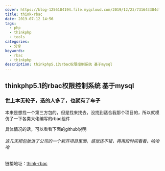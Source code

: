 ```yaml
---
cover: https://blog-1256184194.file.myqcloud.com/2019/12/23/731643384dfb6.jpg
title: think-rbac
date: 2019-07-12 14:56
tags:
  - php
  - thinkphp
  - tools
categories:
  - 分享
keywords:
  - rbac
  - thinkphp
description: thinkphp5.1的rbac权限控制系统 基于mysql
---
```


## thinkphp5.1的rbac权限控制系统 基于mysql ##

### 世上本无轮子，造的人多了，也就有了车子


本来是想找一个第三方包的，但是找来找去，没找到适合我那个项目的，所以就模仿了一下各类大佬编写的rbac组件

具体情况的话，可以看看下面的github说明

###### 这几天把包放进了公司的一个新开项目里面，感觉还不错，再用段时间看看，哈哈哈


链接地址：[think-rbac][1]


  [1]: https://github.com/lihq1403/think-rbac